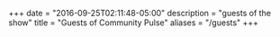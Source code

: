 +++
date = "2016-09-25T02:11:48-05:00"
description = "guests of the show"
title = "Guests of Community Pulse"
aliases = "/guests"
+++
